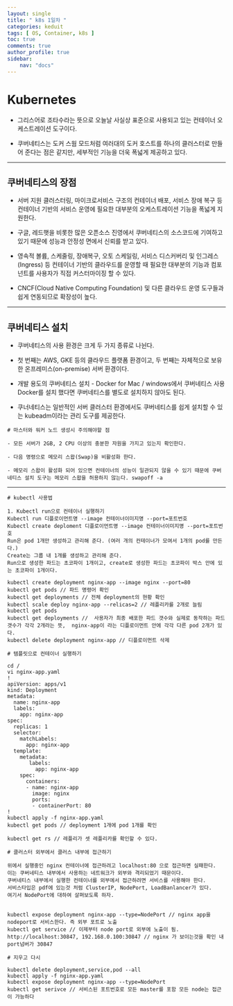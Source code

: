 ```yaml
---
layout: single
title: " k8s 1일차 "
categories: keduit
tags: [ OS, Container, k8s ]
toc: true 
comments: true
author_profile: true
sidebar:
    nav: "docs"
---
```


# Kubernetes

* 그리스어로 조타수라는 뜻으로 오늘날 사실상 표준으로 사용되고 있는 컨테이너 오케스트레이션 도구이다. 

* 쿠버네티스는 도커 스웜 모드처럼 여러대의 도커 호스트를 하나의 클러스터로 만들어 준다는 점은 같지만, 세부적인 기능을 더욱 폭넓게 제공하고 있다.

---

## 쿠버네티스의 장점

* 서버 지원 클러스터링, 마이크로서비스 구조의 컨테이너 배포, 서비스 장애 복구 등 컨테이너 기반의 서비스 운영에 필요한 대부분의 오케스트레이션 기능을 폭넓게 지원한다. 

* 구글, 레드햇을 비롯한 많은 오픈소스 진영에서 쿠버네티스의 소스코드에 기여하고 있기 때문에 성능과 안정성 면에서 신뢰를 받고 있다. 

* 영속적 볼륨, 스케줄링, 장애복구, 오토 스케일링, 서비스 디스커버리 및 인그레스(Ingress) 등 컨테이너 기반의 클라우드를 운영할 때 필요한 대부분의 기능과 컴포넌트를 사용자가 직접 커스터마이징 할 수 있다.

* CNCF(Cloud Native Computing Foundation) 및 다른 클라우드 운영 도구들과 쉽게 연동되므로 확장성이 높다.

---

## 쿠버네티스 설치

* 쿠버네티스의 사용 환경은 크게 두 가지 종류로 나뉜다.

* 첫 번째는 AWS, GKE 등의 클라우드 플랫폼 환경이고, 두 번째는 자체적으로 보유한 온프레미스(on-premise) 서버 환경이다. 

* 개발 용도의 쿠버네티스 설치 - Docker for Mac / windows에서 쿠버네티스 사용 Docker를 설치 했다면 쿠버네티스를 별도로 설치하지 않아도 된다.

* 쿠너네티스는 일반적인 서버 클러스터 환경에서도 쿠버네티스를 쉽게 설치할 수 있는 kubeadm이라는 관리 도구를 제공한다. 

```
# 마스터와 워커 노드 생성시 주의해야할 점 

- 모든 서버가 2GB, 2 CPU 이상의 충분한 자원을 가지고 있는지 확인한다.

- 다음 명령으로 메모리 스왑(Swap)을 비활성화 한다. 

- 메모리 스왑이 활성화 되어 있으면 컨테이너의 성능이 일관되지 않을 수 있기 때문에 쿠버네티스 설치 도구는 메모리 스왑을 허용하지 않는다. swapoff -a
```



---

```
# kubectl 사용법

1. Kubectl run으로 컨테이너 실행하기
Kubectl run 디플로이먼트명 --image 컨테이너이미지명 --port=포트번호
Kubectl create deploment 디플로이먼트명 --image 컨테이너이미지명 --port=포트번호
Run은 pod 1개만 생성하고 관리해 준다. (여러 개의 컨테이너가 모여서 1개의 pod를 만든다.)
Create는 그룹 내 1개를 생성하고 관리해 준다.
Run으로 생성한 파드는 초코파이 1개이고, create로 생성한 파드는 초코파이 박스 안에 있는 초코파이 1개이다.
  
kubectl create deployment nginx-app --image nginx --port=80
kubectl get pods // 파드 명령어 확인
kubectl get deployments // 전체 deployment의 현황 확인
kubectl scale deploy nginx-app --relicas=2 // 레플리카를 2개로 늘림
kubectl get pods
kubectl get deployments //  사용자가 최종 배포한 파드 갯수와 실제로 동작하는 파드 갯수가 각각 2개라는 뜻,  nginx-app이 라는 디플로이먼트 안에 각각 다른 pod 2개가 있다.
kubectl delete deployment nginx-app // 디플로이먼트 삭제
```

```
# 템플릿으로 컨테이너 실행하기

cd /
vi nginx-app.yaml
!
apiVersion: apps/v1
kind: Deployment
metadata:
  name: nginx-app
  labels:
    app: nginx-app
spec:
  replicas: 1
  selector:
    matchLabels:
      app: nginx-app
  template:
    metadata:
       labels:
         app: nginx-app
    spec:
      containers:
      - name: nginx-app
        image: nginx
        ports:
        - containerPort: 80
!
kubectl apply -f nginx-app.yaml
kubectl get pods // deployment 1개에 pod 1개를 확인

kubectl get rs // 레플리가 셋 레플리카를 확인할 수 있다.
```

```
# 클러스터 외부에서 클러스 내부에 접근하기

위에서 실행중인 nginx 컨테이너에 접근하려고 localhost:80 으로 접근하면 실패한다. 
이는 쿠버네티스 내부에서 사용하는 네트워크가 외부와 격리되었기 때문이다.
쿠버네티스 내부에서 실행한 컨테이너를 외부에서 접근하려면 서비스를 사용해야 한다.
서비스타입은 pdf에 있는것 처럼 ClusterIP, NodePort, LoadBanlancer가 있다. 
여기서 NodePort에 대하여 살펴보도록 하자.


kubectl expose deployment nginx-app --type=NodePort // nginx app을 nodeport로 서비스한다. 즉 외부 포트로 노출
kubectl get service // 이제부터 node port로 외부에 노출이 됨.
http://localhost:30847, 192.168.0.100:30847 // nginx 가 보이는것을 확인 내 port넘버가 30847

# 지우고 다시

kubectl delete deployment,service,pod --all 
kubectl apply -f nginx-app.yaml
kubectl expose deployment nginx-app --type=NodePort
kubectl get serivce // 서비스된 포트번호로 모든 master를 포함 모든 node는 접근이 가능하다
```